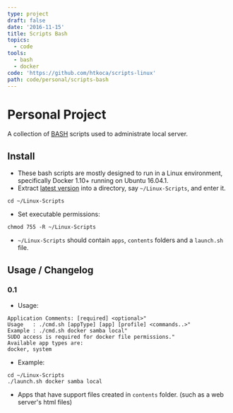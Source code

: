```yaml
---
type: project
draft: false
date: '2016-11-15'
title: Scripts Bash
topics:
  - code
tools:
  - bash
  - docker
code: 'https://github.com/htkoca/scripts-linux'
path: code/personal/scripts-bash
---
```

# Personal Project
A collection of [BASH](https://en.wikipedia.org/wiki/Bash_(Unix_shell)) scripts used to administrate local server.

## Install
* These bash scripts are mostly designed to run in a Linux environment, specifically Docker 1.10+ running on Ubuntu 16.04.1.
* Extract [latest version](https://github.com/htkoca/Linux-Scripts/releases) into a directory, say `~/Linux-Scripts`, and enter it.
```
cd ~/Linux-Scripts
```
* Set executable permissions:
```
chmod 755 -R ~/Linux-Scripts
```
* `~/Linux-Scripts` should contain `apps`, `contents` folders and a `launch.sh` file.

## Usage / Changelog

### 0.1
* Usage:
```
Application Comments: [required] <optional>"
Usage   : ./cmd.sh [appType] [app] [profile] <commands..>"
Example : ./cmd.sh docker samba local"
SUDO access is required for docker file permissions."
Available app types are:
docker, system
```
* Example:
```
cd ~/Linux-Scripts
./launch.sh docker samba local
```
* Apps that have support files created in `contents` folder. (such as a web server's html files)
